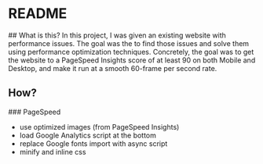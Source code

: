 # README

## What is this?
In this project, I was given an existing website with performance issues. The goal was the 
to find those issues and solve them using performance optimization techniques.  Concretely, the goal
was to get the website to a PageSpeed Insights score of at least 90 on both Mobile and Desktop, and make it run at a smooth 60-frame per second rate.

## How?
### PageSpeed
* use optimized images (from PageSpeed Insights)
* load Google Analytics script at the bottom
* replace Google fonts import with async script
* minify and inline css
